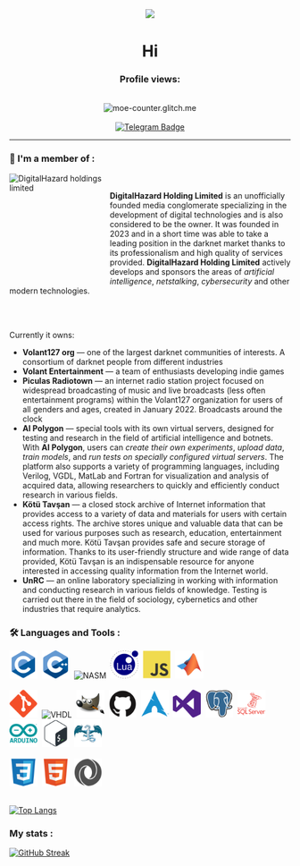 <div id="header" align="center">
  	<img src="https://media.giphy.com/media/QXJk9Nsk3YvqwQsPZs/giphy.gif" width="300"/>
  	<h1>Hi</h1>
  	<div id="badges">
		<h3> Profile views: </h3><br>
		<img src="https://moe-counter.glitch.me/get/@MSIborisyeltsin.github.readme" alt="moe-counter.glitch.me"/>
		<br><br>
  		<a href="https://t.me/vietnamsurvivor"><img src="https://img.shields.io/badge/Telegram-blue?logo=telegram&logoColor=white&style=for-the-badge" alt="Telegram Badge"/></a>
	</div>
</div>

---
### :briefcase: I'm a member of :
<div>
	<img src="https://github.com/MSIborisyeltsin/MSIborisyeltsin/assets/95223648/c761c4bf-fbfb-47bf-9714-b310ff3212dd" title="DigitalHazard" alt="DigitalHazard holdings limited" width="180" height="200" align="left"></img> <br>
	<p><b>DigitalHazard Holding Limited</b> is an unofficially founded media conglomerate specializing in the development of digital technologies and is also considered to be the owner. It was founded in 2023 and in a short time was able to take a leading position in the darknet market thanks to its professionalism and high quality of services provided. <b>DigitalHazard Holding Limited</b> actively develops and sponsors the areas of <i>artificial intelligence</i>, <i>netstalking</i>, <i>cybersecurity</i> and other modern technologies.</p>
	<br><br>
	<p>Currently it owns:</p>
	<ul>
		<li><b>Volant127 org</b> — one of the largest darknet communities of interests. A consortium of darknet people from different industries</li>
		<li><b>Volant Entertainment</b> — a team of enthusiasts developing indie games</li>
		<li><b>Piculas Radiotown</b> — an internet radio station project focused on widespread broadcasting of music and live broadcasts (less often entertainment programs) within the Volant127 organization for users of all genders and ages, created in January 2022. Broadcasts around the clock</li>
		<li><b>AI Polygon</b> — special tools with its own virtual servers, designed for testing and research in the field of artificial intelligence and botnets. With <b>AI Polygon</b>, users can <i>create their own experiments</i>, <i>upload data</i>, <i>train models</i>, and <i>run tests on specially configured virtual servers</i>. The platform also supports a variety of programming languages, including Verilog, VGDL, MatLab and Fortran for visualization and analysis of acquired data, allowing researchers to quickly and efficiently conduct research in various fields.</li>
		<li><b>Kötü Tavşan</b> — a closed stock archive of Internet information that provides access to a variety of data and materials for users with certain access rights. The archive stores unique and valuable data that can be used for various purposes such as research, education, entertainment and much more. Kötü Tavşan provides safe and secure storage of information. Thanks to its user-friendly structure and wide range of data provided, Kötü Tavşan is an indispensable resource for anyone interested in accessing quality information from the Internet world.</li>
		<li><b>UnRC</b> — an online laboratory specializing in working with information and conducting research in various fields of knowledge. Testing is carried out there in the field of sociology, cybernetics and other industries that require analytics.</li>
	</ul>
</div>

### :hammer_and_wrench: Languages and Tools :
<div>
  	<img src="https://github.com/devicons/devicon/blob/master/icons/c/c-original.svg" title="C" alt="C" width="50" height="50"/>&nbsp;
	<img src="https://github.com/devicons/devicon/blob/master/icons/cplusplus/cplusplus-original.svg" title="C++" alt="C++" width="50" height="50"/>&nbsp;
	<img src="https://seeklogo.com/images/N/netwide-assembler-nasm-logo-EC5B1109AC-seeklogo.com.png" title="NASM" alt="NASM" width="50" height="50"/>&nbsp;
	<img src="https://github.com/devicons/devicon/blob/master/icons/lua/lua-original.svg" title="Lua" alt="Lua" width="50" height="50"/>&nbsp;
	<img src="https://github.com/devicons/devicon/blob/master/icons/javascript/javascript-original.svg" title="JS" alt="JavaScript" width="50" height="50"/>&nbsp;
	<img src="https://github.com/devicons/devicon/blob/master/icons/matlab/matlab-original.svg" title="Matlab" alt="Matlab" width="50" height="50"/>&nbsp;
	<br><br>
	<img src="https://github.com/devicons/devicon/blob/master/icons/git/git-original.svg" title="Git" alt="Git" width="50" height="50"/>&nbsp;
	<img src="https://github.com/MSIborisyeltsin/MSIborisyeltsin/assets/95223648/fd797ef3-19ac-47d7-99cd-0f02729fdf55" title="VHDL" alt="VHDL" width="50" height="50"/>&nbsp;
	<img src="https://github.com/devicons/devicon/blob/master/icons/gimp/gimp-original.svg" title="GIMP" alt="GIMP" width="50" height="50"/>&nbsp;
	<img src="https://github.com/devicons/devicon/blob/master/icons/github/github-original.svg" title="GitHub" alt="GitHub" width="50" height="50"/>&nbsp;
	<img src="https://github.com/devicons/devicon/blob/master/icons/archlinux/archlinux-original.svg" title="Arch" alt="MyOS" width="50" height="50"/>&nbsp;
	<img src="https://github.com/devicons/devicon/blob/master/icons/visualstudio/visualstudio-plain.svg" title="VS" alt="VisualStudio" width="50" height="50"/>&nbsp;
	<img src="https://github.com/devicons/devicon/blob/master/icons/postgresql/postgresql-original.svg" title="SQL" alt="PostrgeSQL" width="50" height="50"/>&nbsp;
	<img src="https://github.com/devicons/devicon/blob/master/icons/microsoftsqlserver/microsoftsqlserver-plain-wordmark.svg" title="SQL" alt="TSQL" width="50" height="50"/>&nbsp;
	<img src="https://github.com/devicons/devicon/blob/master/icons/arduino/arduino-original-wordmark.svg" title="Arduino" alt="Arduino" width="50" height="50"/>&nbsp
	<img src="https://github.com/devicons/devicon/blob/master/icons/bash/bash-original.svg" title="Bash" alt="Bash" width="50" height="50"/>&nbsp;
 	<img src="https://github.com/devicons/devicon/blob/master/icons/llvm/llvm-original.svg" title="Clang" alt="Clang" width="50" height="50"/>&nbsp;
	<br><br>
	<img src="https://github.com/devicons/devicon/blob/master/icons/css3/css3-original.svg" title="CSS3" alt="CSS3" width="50" height="50"/>&nbsp;
	<img src="https://github.com/devicons/devicon/blob/master/icons/html5/html5-original.svg" title="HTML5" alt="HTML5" width="50" height="50"/>&nbsp;
 	<img src="https://github.com/devicons/devicon/blob/master/icons/json/json-plain.svg" title="JSON" alt="JSON" width="50" height="50"/>&nbsp;
	
</div>
<br>

[![Top Langs](https://github-readme-stats.vercel.app/api/top-langs/?username=MSIborisyeltsin&layout=compact&theme=neon)](https://github.com/anuraghazra/github-readme-stats)

### My stats :

[![GitHub Streak](http://github-readme-streak-stats.herokuapp.com?user=MSIborisyeltsin&theme=neon&hide_border=%D0%9B%D0%9E%D0%96%D0%AC&border_radius=5&locale=en&card_width=500)](https://git.io/streak-stats)
